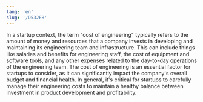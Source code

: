 ```yaml
---
lang: 'en'
slug: '/D532E8'
---
```


In a startup context, the term "cost of engineering" typically refers to the amount of money and resources that a company invests in developing and maintaining its engineering team and infrastructure. This can include things like salaries and benefits for engineering staff, the cost of equipment and software tools, and any other expenses related to the day-to-day operations of the engineering team. The cost of engineering is an essential factor for startups to consider, as it can significantly impact the company's overall budget and financial health. In general, it's critical for startups to carefully manage their engineering costs to maintain a healthy balance between investment in product development and profitability.

<head>
  <html lang="en-US"/>
</head>
